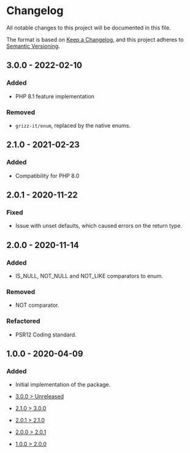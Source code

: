 # Changelog
All notable changes to this project will be documented in this file.

The format is based on [Keep a Changelog](https://keepachangelog.com/en/1.0.0/),
and this project adheres to [Semantic Versioning](https://semver.org/spec/v2.0.0.html).

## 3.0.0 - 2022-02-10
### Added
- PHP 8.1 feature implementation

### Removed
- `grizz-it/enum`, replaced by the native enums.

## 2.1.0 - 2021-02-23
### Added
- Compatibility for PHP 8.0

## 2.0.1 - 2020-11-22
### Fixed
- Issue with unset defaults, which caused errors on the return type.

## 2.0.0 - 2020-11-14
### Added
- IS_NULL, NOT_NULL and NOT_LIKE comparators to enum.

### Removed
- NOT comparator.

### Refactored
- PSR12 Coding standard.

## 1.0.0 - 2020-04-09
### Added
- Initial implementation of the package.

- [3.0.0 > Unreleased](https://github.com/grizz-it/search/compare/3.0.0...HEAD)
- [2.1.0 > 3.0.0](https://github.com/grizz-it/search/compare/2.1.0...3.0.0)
- [2.0.1 > 2.1.0](https://github.com/grizz-it/search/compare/2.0.1...2.1.0)
- [2.0.0 > 2.0.1](https://github.com/grizz-it/search/compare/2.0.0...2.0.1)
- [1.0.0 > 2.0.0](https://github.com/grizz-it/search/compare/1.0.0...2.0.0)
